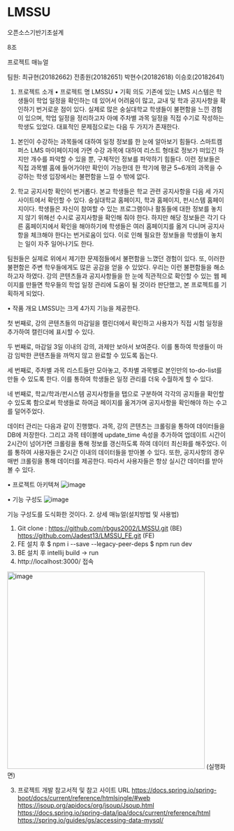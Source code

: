 # LMSSU

오픈소스기반기초설계

8조

프로젝트 매뉴얼

팀원: 최규현(20182662)
전종원(20182651)
박현수(20182618)
이승호(20182641)

1. 프로젝트 소개
• 프로젝트 명
  LMSSU
• 기획 의도
기존에 있는 LMS 시스템은 학생들이 학업 일정을 확인하는 데 있어서 어려움이 많고, 교내 및 학과 공지사항을 확인하기 번거로운 점이 있다. 실제로 많은 숭실대학교 학생들이 불편함을 느낀 경험이 있으며, 학업 일정을 정리하고자 아예 주차별 과목 일정을 직접 수기로 작성하는 학생도 있었다. 대표적인 문제점으로는 다음 두 가지가 존재한다.

1) 본인이 수강하는 과목들에 대하여 일정 정보를 한 눈에 알아보기 힘들다.
스마트캠퍼스 LMS 마이페이지에 가면 수강 과목에 대하여 리스트 형태로 정보가 떠있긴 하지만 개수를 파악할 수 있을 뿐, 구체적인 정보를 파악하기 힘들다. 이런 정보들은 직접 과목별 홈에 들어가야만 확인이 가능한데 한 학기에 평균 5~6개의 과목을 수강하는 학생 입장에서는 불편함을 느낄 수 밖에 없다.

2) 학교 공지사항 확인이 번거롭다.
본교 학생들은 학교 관련 공지사항을 다음 세 가지 사이트에서 확인할 수 있다. 숭실대학교 홈페이지, 학과 홈페이지, 펀시스템 홈페이지이다. 학생들은 자신이 참여할 수 있는 프로그램이나 활동들에 대한 정보를 놓치지 않기 위해선 수시로 공지사항을 확인해 줘야 한다. 하지만 해당 정보들은 각기 다른 홈페이지에서 확인을 해야하기에 학생들은 여러 홈페이지를 옮겨 다니며 공지사항을 체크해야 한다는 번거로움이 있다. 이로 인해 필요한 정보들을 학생들이 놓치는 일이 자주 일어나기도 한다.
 
팀원들은 실제로 위에서 제기한 문제점들에서 불편함을 느꼈던 경험이 있다. 또, 이러한 불편함은 주변 학우들에게도 많은 공감을 얻을 수 있었다. 우리는 이런 불편함들을 해소하고자 하였다. 강의 콘텐츠들과 공지사항들을 한 눈에 직관적으로 확인할 수 있는 웹 페이지를 만들면 학우들의 학업 일정 관리에 도움이 될 것이라 판단했고, 본 프로젝트를 기획하게 되었다.

• 작품 개요
LMSSU는 크게 4가지 기능을 제공한다.

첫 번째로, 강의 콘텐츠들의 마감일을 캘린더에서 확인하고 사용자가 직접 시험 일정을 추가하여 캘린더에 표시할 수 있다.

두 번째로, 마감일 3일 이내의 강의, 과제만 보아서 보여준다. 이를 통하여 학생들이 마감 임박한 콘텐츠들을 까먹지 않고 완료할 수 있도록 돕는다.

세 번째로, 주차별 과목 리스트들만 모아놓고, 주차별 과목별로 본인만의 to-do-list를 만들 수 있도록 한다. 이를 통하여 학생들은 일정 관리를 더욱 수월하게 할 수 있다.
 
네 번째로, 학교/학과/펀시스템 공지사항들을 탭으로 구분하여 각각의 공지들을 확인할 수 있도록 함으로써 학생들로 하여금 페이지를 옮겨가며 공지사항을 확인해야 하는 수고를 덜어주었다.
 
데이터 관리는 다음과 같이 진행했다. 
과목, 강의 콘텐츠는 크롤링을 통하여 데이터들을 DB에 저장한다. 그리고 과목 테이블에 update_time 속성을 추가하여 업데이트 시간이 2시간이 넘어가면 크롤링을 통해 정보를 갱신하도록 하여 데이터 최신화를 해주었다. 이를 통하여 사용자들은 2시간 이내의 데이터들을 받아볼 수 있다. 또한, 공지사항의 경우 매번 크롤링을 통해 데이터를 제공한다. 따라서 사용자들은 항상 실시간 데이터를 받아볼 수 있다.

• 프로젝트 아키텍쳐
   ![image](https://user-images.githubusercontent.com/81209525/206213728-17b80742-7b3e-40f6-b505-4d4fdc9b01be.png)

• 기능 구성도
  ![image](https://user-images.githubusercontent.com/81209525/206213742-752ae971-c9f0-4138-8b2f-1547479c7991.png)

기능 구성도를 도식화한 것이다.
2. 상세 매뉴얼(설치방법 및 사용법)
1) Git clone : https://github.com/rbgus2002/LMSSU.git (BE)
		https://github.com/Jadest13/LMSSU_FE.git (FE)
2) FE 설치 후 $ npm i --save --legacy-peer-deps
		 $ npm run dev
3) BE 설치 후 intellij build -> run
4) http://localhost:3000/ 접속
 <img width="452" alt="image" src="https://user-images.githubusercontent.com/81209525/206213757-f6e858ac-e0af-407d-baae-c4a2d1f8be52.png">
(실행화면)

3. 프로젝트 개발 참고서적 및 참고 사이트 URL
 https://docs.spring.io/spring-boot/docs/current/reference/htmlsingle/#web
https://jsoup.org/apidocs/org/jsoup/Jsoup.html
https://docs.spring.io/spring-data/jpa/docs/current/reference/html
https://spring.io/guides/gs/accessing-data-mysql/
